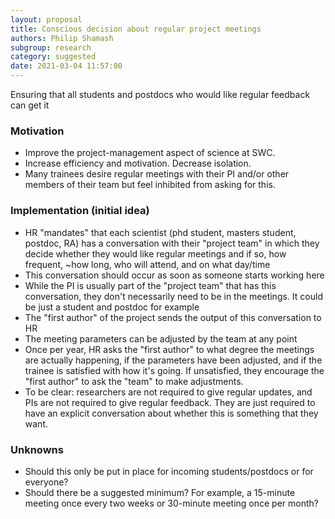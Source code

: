 ```yaml
---
layout: proposal
title: Conscious decision about regular project meetings
authors: Philip Shamash
subgroup: research
category: suggested
date: 2021-03-04 11:57:00
---
```


Ensuring that all students and postdocs who would like regular feedback can get it

<!--end summary-->

### Motivation

- Improve the project-management aspect of science at SWC. 
- Increase efficiency and motivation. Decrease isolation.
- Many trainees desire regular meetings with their PI and/or other members of their team but feel inhibited from asking for this.


### Implementation (initial idea)

- HR "mandates" that each scientist (phd student, masters student, postdoc, RA) has a conversation with their "project team" in which 
they decide whether they would like regular meetings and if so, how frequent, ~how long, who will attend, and on what day/time
- This conversation should occur as soon as someone starts working here
- While the PI is usually part of the "project team" that has this conversation, they don't necessarily need to be in the meetings. It could be just a student and postdoc for example
- The "first author" of the project sends the output of this conversation to HR
- The meeting parameters can be adjusted by the team at any point
- Once per year, HR asks the "first author" to what degree the meetings are actually happening, if the parameters have been adjusted, and if the trainee is satisfied with how it's going. If unsatisfied, they encourage the "first author" to ask the "team" to make adjustments.
- To be clear: researchers are not required to give regular updates, and PIs are not required to give regular feedback. They are just required to have an explicit conversation about whether this is something that they want.


### Unknowns

- Should this only be put in place for incoming students/postdocs or for everyone?
- Should there be a suggested minimum? For example, a 15-minute meeting once every two weeks or 30-minute meeting once per month?

